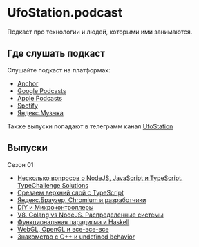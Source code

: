 # UfoStation.podcast

Подкаст про технологии и людей, которыми ими занимаются.


## Где слушать подкаст

Слушайте подкаст на платформах:
- [Anchor](https://anchor.fm/ufostation)
- [Google Podcasts](https://podcasts.google.com/feed/aHR0cHM6Ly9hbmNob3IuZm0vcy81ZTc2YzFmMC9wb2RjYXN0L3Jzcw==)
- [Apple Podcasts](https://podcasts.apple.com/us/podcast/ufostation-podcast/id1572186425)
- [Spotify](https://open.spotify.com/show/2AeBQ6wLYWhNNmrtdkOamK)
- [Яндекс.Музыка](https://music.yandex.ru/album/16437613)

Также выпуски попадают в телеграмм канал [UfoStation](https://t.me/ufostation)

## Выпуски

Сезон 01
- [Несколько вопросов о NodeJS, JavaScript и TypeScript. TypeChallenge Solutions](./episodes/s01e01/README.md)
- [Срезаем верхний слой с TypeScript](./episodes/s01e02/README.md)
- [Яндекс.Браузер, Chromium и разработчики](./episodes/s01e03/README.md)
- [DIY и Микроконтроллеры](./episodes/s01e04/README.md)
- [V8. Golang vs NodeJS. Распределенные системы](./episodes/s01e05/README.md)
- [Функциональная парадигма и Haskell](./episodes/s01e06/README.md)
- [WebGL, OpenGL и все-все-все](./episodes/s01e07/README.md)
- [Знакомство с C++ и undefined behavior](./episodes/s01e08/README.md)
